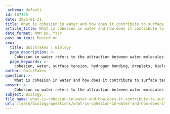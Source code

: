 ```yaml
---
_schema: default
id: 167145
date: 2025-01-31
title: What is cohesion in water and how does it contribute to surface tension?
article_title: What is cohesion in water and how does it contribute to surface tension?
date_format: MMM DD, YYYY
post_on_text: Posted on
seo:
  title: QuickTakes | Biology
  page_description: >-
    Cohesion in water refers to the attraction between water molecules due to hydrogen bonding, contributing to surface tension, enabling droplet formation, supporting small objects, and facilitating capillary action.
  page_keywords: >-
    cohesion, water, surface tension, hydrogen bonding, droplets, biological processes, capillary action, adhesive forces, cohesive forces, water molecules, physical processes
author: QuickTakes
question: >-
    What is cohesion in water and how does it contribute to surface tension?
answer: >-
    Cohesion in water refers to the attraction between water molecules themselves, primarily due to hydrogen bonding. Each water molecule can form up to four hydrogen bonds with neighboring molecules, creating a strong network of interactions. This cohesive force is significant because it allows water molecules to stick together, which is essential for various biological and physical processes.\n\nThe high cohesion of water contributes to its surface tension, which is the elastic tendency of the water surface to minimize its area. Surface tension arises because the molecules at the surface of a body of water experience a net inward force due to the cohesive forces from the molecules below them. These surface molecules are pulled inwards and sideways by the hydrogen bonds with neighboring molecules, leading to a "skin-like" effect on the water's surface.\n\nThis phenomenon is crucial for several reasons:\n\n1. **Formation of Droplets**: The high surface tension allows water to form droplets rather than spreading out. This is particularly evident when water is placed on a hydrophobic surface, where the cohesive forces among water molecules are stronger than the adhesive forces between water and the surface.\n\n2. **Support for Small Objects**: Surface tension enables small objects, such as a needle or a water strider insect, to rest on the surface of the water without sinking, despite being denser than water. The cohesive forces at the surface create a barrier that resists external forces.\n\n3. **Capillary Action**: While cohesion is the attraction between water molecules, it works in conjunction with adhesion (the attraction between water molecules and other surfaces) to facilitate capillary action. This is vital for the movement of water in plants, where water adheres to the walls of narrow vessels and pulls other water molecules along due to cohesion.\n\nIn summary, cohesion in water, driven by hydrogen bonding, is a fundamental property that contributes to surface tension, allowing water to form droplets, support small objects, and facilitate capillary action in biological systems.
subject: Biology
file_name: what-is-cohesion-in-water-and-how-does-it-contribute-to-surface-tension.md
url: /learn/biology/questions/what-is-cohesion-in-water-and-how-does-it-contribute-to-surface-tension
---
```


&nbsp;